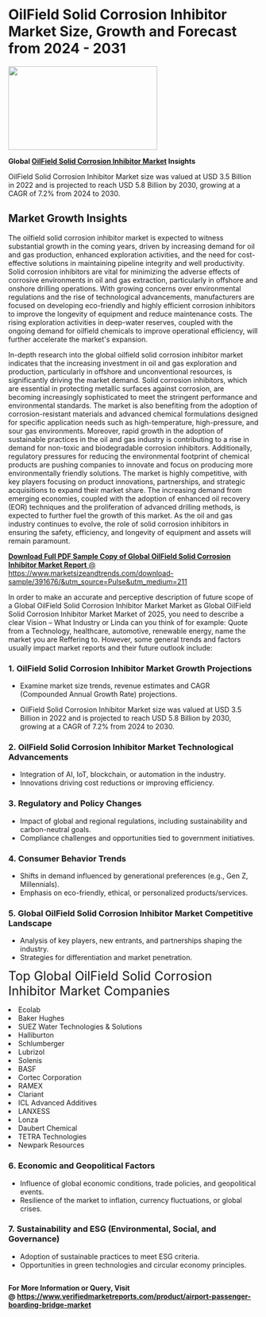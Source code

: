 <H1>OilField Solid Corrosion Inhibitor Market Size, Growth and Forecast from 2024 - 2031</H1><img class="aligncenter size-medium wp-image-584254" src="https://thirdeyenews.in/wp-content/uploads/2024/09/Global-Market-Research-300x168.jpeg" alt="" width="300" height="168" /><p><strong>Global&nbsp;<a href="https://www.marketsizeandtrends.com/download-sample/391676/&amp;utm_source=Pulse&amp;utm_medium=211">OilField Solid Corrosion Inhibitor Market</a> Insights</strong></p><p>OilField Solid Corrosion Inhibitor Market size was valued at USD 3.5 Billion in 2022 and is projected to reach USD 5.8 Billion by 2030, growing at a CAGR of 7.2% from 2024 to 2030.</p><p><h2>Market Growth Insights</h2> <p>The oilfield solid corrosion inhibitor market is expected to witness substantial growth in the coming years, driven by increasing demand for oil and gas production, enhanced exploration activities, and the need for cost-effective solutions in maintaining pipeline integrity and well productivity. Solid corrosion inhibitors are vital for minimizing the adverse effects of corrosive environments in oil and gas extraction, particularly in offshore and onshore drilling operations. With growing concerns over environmental regulations and the rise of technological advancements, manufacturers are focused on developing eco-friendly and highly efficient corrosion inhibitors to improve the longevity of equipment and reduce maintenance costs. The rising exploration activities in deep-water reserves, coupled with the ongoing demand for oilfield chemicals to improve operational efficiency, will further accelerate the market's expansion. <a href="#"></a></p> <p>In-depth research into the global oilfield solid corrosion inhibitor market indicates that the increasing investment in oil and gas exploration and production, particularly in offshore and unconventional resources, is significantly driving the market demand. Solid corrosion inhibitors, which are essential in protecting metallic surfaces against corrosion, are becoming increasingly sophisticated to meet the stringent performance and environmental standards. The market is also benefiting from the adoption of corrosion-resistant materials and advanced chemical formulations designed for specific application needs such as high-temperature, high-pressure, and sour gas environments. Moreover, rapid growth in the adoption of sustainable practices in the oil and gas industry is contributing to a rise in demand for non-toxic and biodegradable corrosion inhibitors. Additionally, regulatory pressures for reducing the environmental footprint of chemical products are pushing companies to innovate and focus on producing more environmentally friendly solutions. The market is highly competitive, with key players focusing on product innovations, partnerships, and strategic acquisitions to expand their market share. The increasing demand from emerging economies, coupled with the adoption of enhanced oil recovery (EOR) techniques and the proliferation of advanced drilling methods, is expected to further fuel the growth of this market. As the oil and gas industry continues to evolve, the role of solid corrosion inhibitors in ensuring the safety, efficiency, and longevity of equipment and assets will remain paramount. <a href="#"></p><p><span class=""><strong>Download Full PDF Sample Copy of Global OilField Solid Corrosion Inhibitor Market Report</strong> @ <a href="https://www.marketsizeandtrends.com/download-sample/391676/&amp;utm_source=Pulse&amp;utm_medium=211" target="_blank">https://www.marketsizeandtrends.com/download-sample/391676/&amp;utm_source=Pulse&amp;utm_medium=211</a></span></p><p>In order to make an accurate and perceptive description of future scope of a Global&nbsp;OilField Solid Corrosion Inhibitor Market Market as Global&nbsp;OilField Solid Corrosion Inhibitor Market Market of 2025, you need to describe a clear Vision &ndash; What Industry or Linda can you think of for example: Quote from a Technology, healthcare, automotive, renewable energy, name the market you are Reffering to. However, some general trends and factors usually impact market reports and their future outlook include:</p><h3>1.&nbsp;<strong>OilField Solid Corrosion Inhibitor Market Growth Projections</strong></h3><ul><li>Examine market size trends, revenue estimates and CAGR (Compounded Annual Growth Rate) projections.</li><li><p>OilField Solid Corrosion Inhibitor Market size was valued at USD 3.5 Billion in 2022 and is projected to reach USD 5.8 Billion by 2030, growing at a CAGR of 7.2% from 2024 to 2030.</p></li></ul><h3>2.&nbsp;<strong>OilField Solid Corrosion Inhibitor Market Technological Advancements</strong></h3><ul><li>Integration of AI, IoT, blockchain, or automation in the industry.</li><li>Innovations driving cost reductions or improving efficiency.</li></ul><h3>3.&nbsp;<strong>Regulatory and Policy Changes</strong></h3><ul><li>Impact of global and regional regulations, including sustainability and carbon-neutral goals.</li><li>Compliance challenges and opportunities tied to government initiatives.</li></ul><h3>4.&nbsp;<strong>Consumer Behavior Trends</strong></h3><ul><li>Shifts in demand influenced by generational preferences (e.g., Gen Z, Millennials).</li><li>Emphasis on eco-friendly, ethical, or personalized products/services.</li></ul><h3>5.&nbsp;<strong>Global OilField Solid Corrosion Inhibitor Market Competitive Landscape</strong></h3><ul><li>Analysis of key players, new entrants, and partnerships shaping the industry.</li><li>Strategies for differentiation and market penetration.</li></ul><p data-pm-slice="1 1 []"><span style="color: inherit; font-family: inherit; font-size: 25px;">Top Global OilField Solid Corrosion Inhibitor Market Companies</span></p><div class="" data-test-id=""><p><li>Ecolab</li><li> Baker Hughes</li><li> SUEZ Water Technologies & Solutions</li><li> Halliburton</li><li> Schlumberger</li><li> Lubrizol</li><li> Solenis</li><li> BASF</li><li> Cortec Corporation</li><li> RAMEX</li><li> Clariant</li><li> ICL Advanced Additives</li><li> LANXESS</li><li> Lonza</li><li> Daubert Chemical</li><li> TETRA Technologies</li><li> Newpark Resources</li></p></div><h3>6.&nbsp;<strong>Economic and Geopolitical Factors</strong></h3><ul><li>Influence of global economic conditions, trade policies, and geopolitical events.</li><li>Resilience of the market to inflation, currency fluctuations, or global crises.</li></ul><h3>7.&nbsp;<strong>Sustainability and ESG (Environmental, Social, and Governance)</strong></h3><ul><li>Adoption of sustainable practices to meet ESG criteria.</li><li>Opportunities in green technologies and circular economy principles.</li></ul><h2><strong style="font-size: 14px;">For More Information or Query, Visit @&nbsp;</strong><a style="background-color: #ffffff; font-size: 14px;" href="https://www.marketsizeandtrends.com/report/oilfield-solid-corrosion-inhibitor-market/" target="_blank">https://www.verifiedmarketreports.com/product/airport-passenger-boarding-bridge-market</a></h2>
